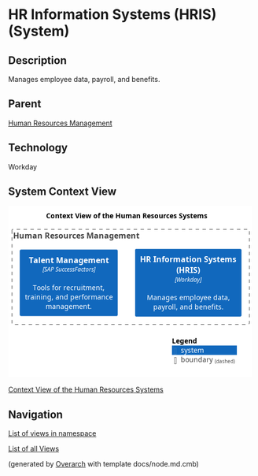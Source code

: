 
# HR Information Systems (HRIS) (System)
## Description
Manages employee data, payroll, and benefits.

## Parent
[Human Resources Management](../../mybank/human-resources/context-boundary.md)

## Technology
Workday

## System Context View
![Context View of the Human Resources Systems](../../mybank/human-resources/context-view.png)

[Context View of the Human Resources Systems](../../mybank/human-resources/context-view.md)


## Navigation
[List of views in namespace](./views-in-namespace.md)

[List of all Views](../../views.md)


(generated by [Overarch](https://github.com/soulspace-org/overarch) with template docs/node.md.cmb)
